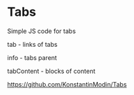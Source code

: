 # Tabs

Simple JS code for tabs


tab - links of tabs

info - tabs parent

tabContent - blocks of content

https://github.com/KonstantinModin/Tabs

